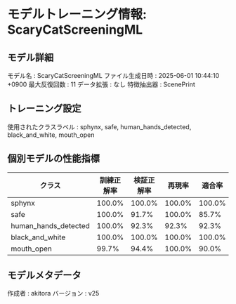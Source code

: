 # モデルトレーニング情報: ScaryCatScreeningML

## モデル詳細
モデル名           : ScaryCatScreeningML
ファイル生成日時   : 2025-06-01 10:44:10 +0900
最大反復回数     : 11
データ拡張       : なし
特徴抽出器       : ScenePrint

## トレーニング設定
使用されたクラスラベル : sphynx, safe, human_hands_detected, black_and_white, mouth_open

## 個別モデルの性能指標
| クラス | 訓練正解率 | 検証正解率 | 再現率 | 適合率 | F1スコア |
|--------|------------|------------|--------|--------|----------|
| sphynx | 100.0% | 100.0% | 100.0% | 100.0% | 1.000 |
| safe | 100.0% | 91.7% | 100.0% | 85.7% | 0.923 |
| human_hands_detected | 100.0% | 92.3% | 92.3% | 92.3% | 0.923 |
| black_and_white | 100.0% | 100.0% | 100.0% | 100.0% | 1.000 |
| mouth_open | 99.7% | 94.4% | 100.0% | 90.0% | 0.947 |

## モデルメタデータ
作成者            : akitora
バージョン          : v25